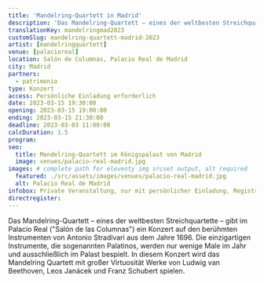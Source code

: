 ```yaml
---
title: 'Mandelring-Quartett in Madrid'
description: 'Das Mandelring-Quartett – eines der weltbesten Streichquartette – gibt im Palacio Real ein Konzert auf den berühmten Instrumenten von Antonio Stradivari'
translationKey: mandelringmad2023
customSlug: mandelring-quartett-madrid-2023
artist: [mandelringquartett]
venue: [palacioreal]
location: Salón de Columnas, Palacio Real de Madrid
city: Madrid
partners:
  - patrimonio
type: Konzert
access: Persönliche Einladung erforderlich
date: 2023-03-15 19:30:00
opening: 2023-03-15 19:00:00
ending: 2023-03-15 21:30:00
deadline: 2023-03-03 11:00:00
calcDuration: 1.5
program:
seo:
  title: Mandelring-Quartett im Königspalast von Madrid
  image: venues/palacio-real-madrid.jpg
images: # complete path for eleventy img srcset output, alt required
  featured: ./src/assets/images/venues/palacio-real-madrid.jpg
  alt: Palacio Real de Madrid
infobox: Private Veranstaltung, nur mit persönlicher Einladung. Registrierte Teilnehmer erhalten zusätzlich eine Einladung vom Königshaus.
directregister:
---
```


Das Mandelring-Quartett – eines der weltbesten Streichquartette – gibt im Palacio Real ("Salón de las Columnas") ein Konzert auf den berühmten Instrumenten von Antonio Stradivari aus dem Jahre 1696. Die einzigartigen Instrumente, die sogenannten Palatinos, werden nur wenige Male im Jahr und ausschließlich im Palast bespielt. In diesem Konzert wird das Mandelring Quartett mit großer Virtuosität Werke von Ludwig van Beethoven, Leos Janácek und Franz Schubert spielen.
